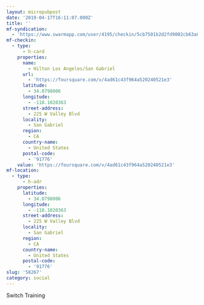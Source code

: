 ```yaml
---
layout: micropubpost
date: '2019-04-17T16:11:07.000Z'
title: ''
mf-syndication:
  - 'https://www.swarmapp.com/user/4195/checkin/5cb7501b2d2fd9002cb63a81'
mf-checkin:
  - type:
      - h-card
    properties:
      name:
        - Hilton Los Angeles/San Gabriel
      url:
        - 'https://foursquare.com/v/4ad61c43f964a520240521e3'
      latitude:
        - 34.0798006
      longitude:
        - -118.1020363
      street-address:
        - 225 W Valley Blvd
      locality:
        - San Gabriel
      region:
        - CA
      country-name:
        - United States
      postal-code:
        - '91776'
    value: 'https://foursquare.com/v/4ad61c43f964a520240521e3'
mf-location:
  - type:
      - h-adr
    properties:
      latitude:
        - 34.0798006
      longitude:
        - -118.1020363
      street-address:
        - 225 W Valley Blvd
      locality:
        - San Gabriel
      region:
        - CA
      country-name:
        - United States
      postal-code:
        - '91776'
slug: '58267'
category: social
---
```

Switch Training
